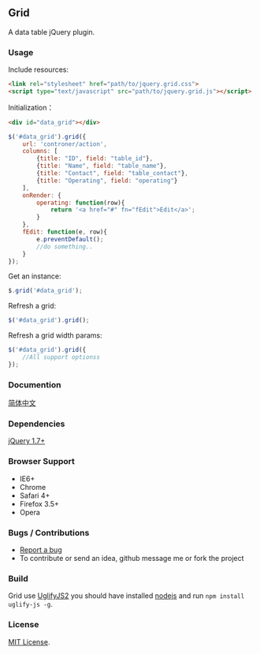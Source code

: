 ## Grid
A data table jQuery plugin.


### Usage
Include resources:
``` html
<link rel="stylesheet" href="path/to/jquery.grid.css">
<script type="text/javascript" src="path/to/jquery.grid.js"></script>
```

Initialization：
``` html
<div id="data_grid"></div>
```
``` js
$('#data_grid').grid({
    url: 'controner/action',
    columns: [
        {title: "ID", field: "table_id"},
        {title: "Name", field: "table_name"},
        {title: "Contact", field: "table_contact"},
        {title: "Operating", field: "operating"}
    ],
    onRender: {
        operating: function(row){
            return '<a href="#" fn="fEdit">Edit</a>';
        }
    },
    fEdit: function(e, row){
        e.preventDefault();
        //do something..
    }
});
```

Get an instance:
``` js
$.grid('#data_grid');
```

Refresh a grid:
``` js
$('#data_grid').grid();
```

Refresh a grid width params:
``` js
$('#data_grid').grid({
    //All support optionss
});
```


### Documention
[简体中文](http://niceue.com/grid/)

### Dependencies
[jQuery 1.7+](http://jquery.com)

### Browser Support
  * IE6+
  * Chrome
  * Safari 4+
  * Firefox 3.5+
  * Opera


### Bugs / Contributions
- [Report a bug](https://github.com/niceue/grid/issues)
- To contribute or send an idea, github message me or fork the project


### Build
Grid use [UglifyJS2](https://github.com/mishoo/UglifyJS) 
you should have installed [nodejs](nodejs.org) and run `npm install uglify-js -g`.

  
### License
[MIT License](https://github.com/niceue/grid/blob/master/LICENSE.txt).
